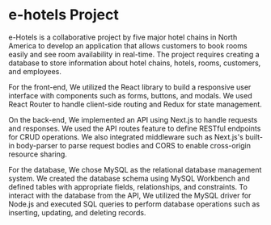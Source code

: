 # e-hotels Project

e-Hotels is a collaborative project by five major hotel chains in North America to develop an application that allows customers to book rooms easily and see room availability in real-time. The project requires creating a database to store information about hotel chains, hotels, rooms, customers, and employees.

For the front-end, We utilized the React library to build a responsive user interface with components such as forms, buttons, and modals. We used React Router to handle client-side routing and Redux for state management.

On the back-end, We implemented an API using Next.js to handle requests and responses. We used the API routes feature to define RESTful endpoints for CRUD operations. We also integrated middleware such as Next.js's built-in body-parser to parse request bodies and CORS to enable cross-origin resource sharing.

For the database, We chose MySQL as the relational database management system. We created the database schema using MySQL Workbench and defined tables with appropriate fields, relationships, and constraints. To interact with the database from the API, We utilized the MySQL driver for Node.js and executed SQL queries to perform database operations such as inserting, updating, and deleting records.
